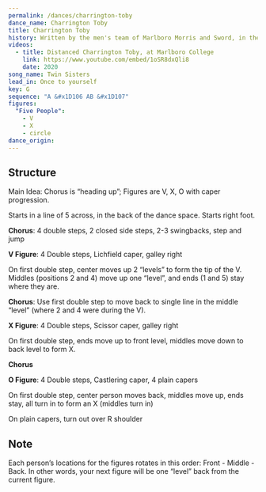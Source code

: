 ```yaml
---
permalink: /dances/charrington-toby
dance_name: Charrington Toby
title: Charrington Toby
history: Written by the men's team of Marlboro Morris and Sword, in the van on their way to Toronto ale with 5 dancers, needing a dance for 5.  Named for the bottle caps of the beer they were drinking, which they used to design the figures.  New starting location added somewhere around 2019-2020 (it was in evidence in a 2020 Virtuale video).
videos:
  - title: Distanced Charrington Toby, at Marlboro College
    link: https://www.youtube.com/embed/1oSR8dxQli8
    date: 2020
song_name: Twin Sisters
lead_in: Once to yourself
key: G
sequence: "A &#x1D106 AB &#x1D107"
figures:
  "Five People":
    - V
    - X
    - circle
dance_origin:
---
```

## Structure

Main Idea: Chorus is “heading up”; Figures are V, X, O with caper progression.

Starts in a line of 5 across, in the back of the dance space.  Starts right foot.

**Chorus**: 4 double steps, 2 closed side steps, 2-3 swingbacks, step and jump

**V Figure**: 4 Double steps, Lichfield caper, galley right

On first double step, center moves up 2 “levels” to form the tip of the V.  Middles (positions 2 and 4) move up one “level”, and ends (1 and 5) stay where they are.

**Chorus**: Use first double step to move back to single line in the middle “level” (where 2 and 4 were during the V).

**X Figure**: 4 Double steps, Scissor caper, galley right

On first double step, ends move up to front level, middles move down to back level to form X.

**Chorus**

**O Figure**: 4 Double steps, Castlering caper, 4 plain capers

On first double step, center person moves back, middles move up, ends stay, all turn in to form an X (middles turn in)

On plain capers, turn out over R shoulder

## Note

Each person’s locations for the figures rotates in this order: Front - Middle - Back.  In other words, your next figure will be one “level” back from the current figure.

